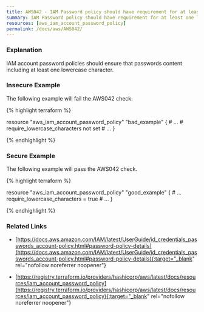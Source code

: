 ```yaml
---
title: AWS042 - IAM Password policy should have requirement for at least one lowercase character.
summary: IAM Password policy should have requirement for at least one lowercase character. 
resources: [aws_iam_account_password_policy] 
permalink: /docs/aws/AWS042/
---
```

### Explanation


IAM account password policies should ensure that passwords content including at least one lowercase character.



### Insecure Example

The following example will fail the AWS042 check.

{% highlight terraform %}

resource "aws_iam_account_password_policy" "bad_example" {
	# ...
	# require_lowercase_characters not set
	# ...
}

{% endhighlight %}



### Secure Example

The following example will pass the AWS042 check.

{% highlight terraform %}

resource "aws_iam_account_password_policy" "good_example" {
	# ...
	require_lowercase_characters = true
	# ...
}

{% endhighlight %}



### Related Links


- [https://docs.aws.amazon.com/IAM/latest/UserGuide/id_credentials_passwords_account-policy.html#password-policy-details](https://docs.aws.amazon.com/IAM/latest/UserGuide/id_credentials_passwords_account-policy.html#password-policy-details){:target="_blank" rel="nofollow noreferrer noopener"}

- [https://registry.terraform.io/providers/hashicorp/aws/latest/docs/resources/iam_account_password_policy](https://registry.terraform.io/providers/hashicorp/aws/latest/docs/resources/iam_account_password_policy){:target="_blank" rel="nofollow noreferrer noopener"}


